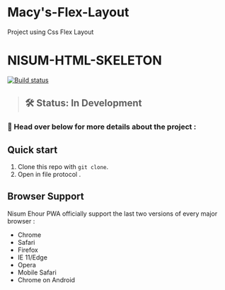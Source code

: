 # Macy's-Flex-Layout
Project using Css Flex Layout

# NISUM-HTML-SKELETON
[![Build status](https://api.travis-ci.org/Polymer/pwa-starter-kit.svg?branch=master)](https://travis-ci.org/Polymer/pwa-starter-kit)
> ## 🛠 Status: In Development

### 📖 Head over below for more details about the project :

## Quick start

1. Clone this repo with `git clone`.
1. Open in file protocol .


## Browser Support

Nisum Ehour PWA  officially support the last two versions of every major browser :

- Chrome
- Safari
- Firefox
- IE 11/Edge
- Opera
- Mobile Safari
- Chrome on Android
